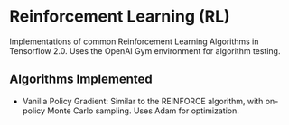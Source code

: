 # Reinforcement Learning (RL)
Implementations of common Reinforcement Learning Algorithms in Tensorflow 2.0. Uses the OpenAI Gym environment for algorithm testing.

## Algorithms Implemented

* Vanilla Policy Gradient: Similar to the REINFORCE algorithm, with on-policy Monte Carlo sampling. Uses Adam for optimization. 
